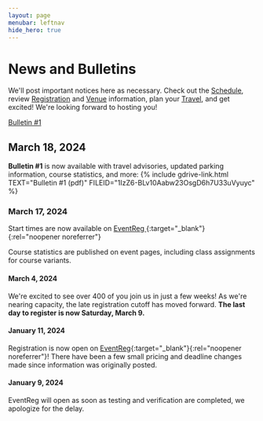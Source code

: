 ```yaml
---
layout: page
menubar: leftnav
hide_hero: true
---
```


# News and Bulletins

We'll post important notices here as necessary. Check out the [Schedule](/schedule), review [Registration](/registration) and [Venue](/venues) information, plan your [Travel](/travel), and get excited! We're looking forward to hosting you!

<div class="notification is-primary is-light">
<span class="fa-solid fa-thumbtack"></span> <a href="https://drive.google.com/uc?export=download&id=1IzZ6-BLv10Aabw23OsgD6h7U33uVyuyc" rel="noopener noreferrer">Bulletin #1</a>
</div>

## March 18, 2024

**Bulletin #1** is now available with travel advisories, updated parking information, course statistics, and more: {% include gdrive-link.html TEXT="Bulletin #1 (pdf)" FILEID="1IzZ6-BLv10Aabw23OsgD6h7U33uVyuyc" %}

### March 17, 2024
Start times are now available on [EventReg <span class="fa-solid fa-up-right-from-square"></span>](https://eventreg.orienteeringusa.org/eventregister/reglist/home/jn2024){:target="_blank"}{:rel="noopener noreferrer"}

Course statistics are published on event pages, including class assignments for course variants.

#### March 4, 2024
We're excited to see over 400 of you join us in just a few weeks! As we're nearing capacity, the late registration cutoff has moved forward. **The last day to register is now Saturday, March 9.**

#### January 11, 2024

Registration is now open on [EventReg](https://eventreg.orienteeringusa.org/eventregister/register/start/jn2024){:target="_blank"}{:rel="noopener noreferrer"}! There have been a few small pricing and deadline changes made since information was originally posted.

#### January 9, 2024

EventReg will open as soon as testing and verification are completed, we apologize for the delay.